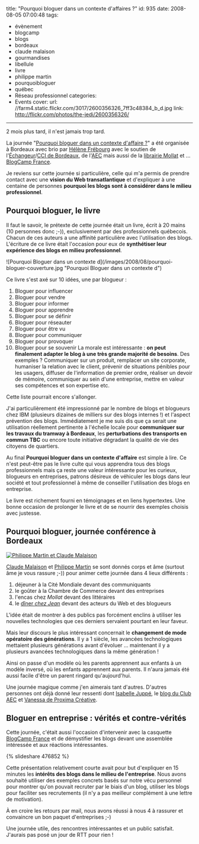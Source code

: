 title: "Pourquoi bloguer dans un contexte d'affaires ?"
id: 935
date: 2008-08-05 07:00:48
tags:
- évènement
- blogcamp
- blogs
- bordeaux
- claude malaison
- gourmandises
- libellule
- livre
- philippe martin
- pourquoibloguer
- québec
- Réseau professionnel
categories:
- Events
cover:
  url: //farm4.static.flickr.com/3017/2600356326_7ff3c48384_b_d.jpg
  link: http://flickr.com/photos/the-jedi/2600356326/
---

2 mois plus tard, il n'est jamais trop tard.

La journée "[Pourquoi bloguer dans un contexte d'affaire ?](http://www.stelladelarhune.org/2008/04/le-3-juin-borde.html)" a été organisée à Bordeaux avec brio par [Hélène Frébourg](http://www.stelladelarhune.net/) avec le soutien de l'[Échangeur](http://www.bordeaux.cci.fr/cci/echangeur/)/[CCI de Bordeaux](http://www.bordeaux.cci.fr), de l'[AEC](http://www.aecom.org/index.php) mais aussi de la [librairie Mollat](http://www.mollat.com/) et ... [BlogCamp France](http://blogcamp.fr).

Je reviens sur cette journée si particulière, celle qui m'a permis de prendre contact avec une **vision du Web transatlantique** et d'expliquer à une centaine de personnes **pourquoi les blogs sont à considérer dans le milieu professionnel**.

<!--more-->

## Pourquoi bloguer, le livre

Il faut le savoir, le prétexte de cette journée était un livre, écrit à 20 mains (10 personnes donc ;-)), exclusivement par des professionnels québecois.
Chacun de ces auteurs a une affinité particulière avec l'utilisation des blogs. L'écriture de ce livre était l'occasion pour eux de **synthétiser leur expérience des blogs en milieu professionnel**.

![Pourquoi Bloguer dans un contexte d](/images/2008/08/pourquoi-bloguer-couverture.jpg "Pourquoi Bloguer dans un contexte d\")

Ce livre s'est axé sur 10 idées, une par blogueur :

1.  Bloguer pour influencer
2.  Bloguer pour vendre
3.  Bloguer pour informer
4.  Bloguer pour apprendre
5.  Bloguer pour se définir
6.  Bloguer pour réseauter
7.  Bloguer pour être vu
8.  Bloguer pour communiquer
9.  Bloguer pour provoquer
10.  Bloguer pour se souvenir
La morale est intéressante : **on peut finalement adapter le blog à une très grande majorité de besoins**.
Des exemples ? Communiquer sur un produit, remplacer un site corporate, humaniser la relation avec le client, prévenir de situations pénibles pour les usagers, diffuser de l'information de premier ordre, réaliser un devoir de mémoire, communiquer au sein d'une entreprise, mettre en valeur ses compétences et son expertise etc.

Cette liste pourrait encore s'allonger.

J'ai particulièrement été impressionné par le nombre de blogs et blogueurs chez IBM (plusieurs dizaines de milliers sur des blogs internes !) et l'aspect prévention des blogs.
Immédiatement je me suis dis que ça serait une utilisation réellement pertinente à l'échelle locale pour **communiquer sur les travaux du tramway à Bordeaux**, les **perturbations des transports en commun TBC** ou encore toute initiative dégradant la qualité de vie des citoyens de quartiers.

Au final **Pourquoi bloguer dans un contexte d'affaire** est simple à lire. Ce n'est peut-être pas le livre culte qui vous apprendra tous des blogs professionnels mais ça reste une valeur intéressante pour les curieux, blogueurs en entreprises, patrons désireux de véhiculer les blogs dans leur société et tout professionnel à même de conseiller l'utilisation des blogs en entreprise.

Le livre est richement fourni en témoignages et en liens hypertextes. Une bonne occasion de prolonger le livre et de se nourrir des exemples choisis avec justesse.

## Pourquoi bloguer, journée conférence à Bordeaux

[![Philippe Martin et Claude Malaison](//farm4.static.flickr.com/3035/2577755472_26055597ca.jpg "Claude Malaison et Philippe Martin")](http://flickr.com/photos/nayezpaspeur/2577755472/in/set-72157605466714829)

[Claude Malaison](http://emergenceweb.com) et [Philippe Martin](http://www.nayezpaspeur.ca/blog/) se sont donnés corps et âme (surtout âme je vous rassure ;-)) pour animer cette journée dans 4 lieux différents :

1.  déjeuner à la Cité Mondiale devant des communiquants
2.  le goûter à la Chambre de Commerce devant des entreprises
3.  l'encas chez _Mollat_ devant des littéraires
4.  le [dîner _chez Jean_](http://www.chezjeanbordeaux.com) devant des acteurs du Web et des blogueurs

L'idée était de montrer à des publics pas forcément enclins à utiliser les nouvelles technologies que ces derniers servaient pourtant en leur faveur.

Mais leur discours le plus intéressant concernait le **changement de mode opératoire des générations**.
Il y a 1 siècle, les avancées technologiques mettaient plusieurs générations avant d'évoluer ... maintenant il y a plusieurs avancées technologiques dans la même génération !

Ainsi on passe d'un modèle où les parents apprennent aux enfants à un modèle inversé, où les enfants apprennent aux parents. Il n'aura jamais été aussi facile d'être un parent ringard qu'aujourd'hui.

Une journée magique comme j'en aimerais tant d'autres. D'autres personnes ont déjà donné leur ressenti dont [Isabelle Juppé](http://www.lafemmedigitale.fr/non-classe/vive-le-quebec-digital/), le [blog du Club AEC](http://www.aecom.org/blog/rdv/2008/06/pourquoi-bloguer-dans-un-contexte.html) et [Vanessa de Proxima Créative](http://blog.proximacreative.fr/2008/06/04/bloguer-dans-un-contexte-daffaires-episode-1/).

## Bloguer en entreprise : vérités et contre-vérités

Cette journée, c'était aussi l'occasion d'intervenir avec la casquette [BlogCamp France](http://blogcamp.fr) et de démystifier les blogs devant une assemblée intéressée et aux réactions intéressantes.

{% slideshare 476852 %}

Cette présentation relativement courte avait pour but d'expliquer en 15 minutes les **intérêts des blogs dans le milieu de l'entreprise**. Nous avons souhaité utiliser des exemples concrets basés sur notre vécu personnel pour montrer qu'on pouvait recruter par le biais d'un blog, utiliser les blogs pour faciliter ses recrutements (il n'y a pas meilleur complément à une lettre de motivation).

À en croire les retours par mail, nous avons réussi à nous 4 à rassurer et convaincre un bon paquet d'entreprises ;-)

Une journée utile, des rencontres intéressantes et un public satisfait. J'aurais pas posé un jour de RTT pour rien !